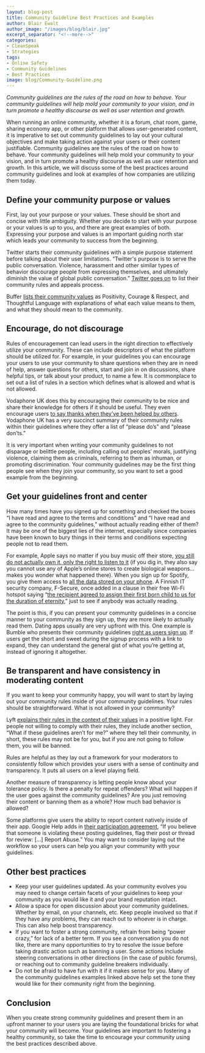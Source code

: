 ```yaml
---
layout: blog-post
title: Community Guideline Best Practices and Examples
author: Blair Ewalt
author_image: "/images/blog/blair.jpg"
excerpt_separator: "<!--more-->"
categories:
- CleanSpeak
- Strategies
tags:
- Online Safety
- Community Guidelines
- Best Practices
image: blog/Community-Guideline.png
---
```


_Community guidelines are the rules of the road on how to behave. Your community guidelines will help mold your community to your vision, and in turn promote a healthy discourse as well as user retention and growth._

<!--more-->

When running an online community, whether it is a forum, chat room, game, sharing economy app, or other platform that allows user-generated content, it is imperative to set out community guidelines to lay out your cultural objectives and make taking action against your users or their content justifiable. Community guidelines are the rules of the road on how to behave. Your community guidelines will help mold your community to your vision, and in turn promote a healthy discourse as well as user retention and growth. In this article, we will discuss some of the best practices around community guidelines and look at examples of how companies are utilizing them today. 

## Define your community purpose or values

First, lay out your purpose or your values. These should be short and concise with little ambiguity. Whether you decide to start with your purpose or your values is up to you, and there are great examples of both. Expressing your purpose and values is an important guiding north star which leads your community to success from the beginning. 

Twitter starts their community guidelines with a simple purpose statement before talking about their user limitations. “​​Twitter's purpose is to serve the public conversation. Violence, harassment and other similar types of behavior discourage people from expressing themselves, and ultimately diminish the value of global public conversation.” [Twitter goes on](https://help.twitter.com/en/rules-and-policies/twitter-rules) to list their community rules and appeals process. 

Buffer [lists their community values](https://docs.google.com/document/d/1DsYPUWf0YdPPWW1OkqTdwQPVMwZFwLsheC4BfyjgjGg/edit) as Positivity, Courage & Respect, and Thoughtful Language with explanations of what each value means to them, and what they should mean to the community.

## Encourage, do not discourage

Rules of encouragement can lead users in the right direction to effectively utilize your community. These can include descriptors of what the platform should be utilized for. For example, in your guidelines you can encourage your users to use your community to share questions when they are in need of help, answer questions for others, start and join in on discussions, share helpful tips, or talk about your product, to name a few. It is commonplace to set out a list of rules in a section which defines what is allowed and what is not allowed. 

Vodaphone UK does this by encouraging their community to be nice and share their knowledge for others if it should be useful. They even encourage users [to say thanks when they’ve been helped by others](https://forum.vodafone.co.uk/t5/About-the-Community/Community-Guidelines/td-p/2421960). Vodaphone UK has a very succinct summary of their community rules within their guidelines where they offer a list of “please do’s” and “please don’ts.” 

It is very important when writing your community guidelines to not disparage or belittle people, including calling out peoples’ morals, justifying violence, claiming them as criminals, referring to them as inhuman, or promoting discrimination. Your community guidelines may be the first thing people see when they join your community, so you want to set a good example from the beginning. 

## Get your guidelines front and center 

How many times have you signed up for something and checked the boxes “I have read and agree to the terms and conditions” and “I have read and agree to the community guidelines,” without actually reading either of them? It may be one of the biggest lies of the internet, especially since companies have been known to bury things in their terms and conditions expecting people not to read them. 

For example, Apple says no matter if you buy music off their store, [you still do not actually own it, only the right to listen to it](https://www.apple.com/legal/internet-services/itunes/us/terms.html) (if you dig in, they also say you cannot use any of Apple’s online stores to create biological weapons… makes you wonder what happened there). When you sign up for Spotify, you give them access to [all the data stored on your phone](https://www.spotify.com/us/legal/end-user-agreement/). A Finnish IT security company, F-Secure, once added in a clause in their free Wi-Fi hotspot saying “[the recipient agreed to assign their first born child to us for the duration of eternity](https://phys.org/news/2014-09-britons-first-born-children-free-wifi.html#:~:text=The%20terms%20included%20a%20%22Herod,live%2C%20six%20people%20signed%20up.),” just to see if anybody was actually reading. 

The point is this, if you can present your community guidelines in a concise manner to your community as they sign up, they are more likely to actually read them. Dating apps usually are very upfront with this. One example is Bumble who presents their community guidelines [right as users sign up](https://www.sec.gov/Archives/edgar/data/1830043/000119312521009745/g20761g52x31.jpg). If users get the short and sweet during the signup process with a link to expand, they can understand the general gist of what you’re getting at, instead of ignoring it altogether. 

## Be transparent and have consistency in moderating content

If you want to keep your community happy, you will want to start by laying out your community rules inside of your community guidelines. Your rules should be straightforward. What is not allowed in your community?  

Lyft [explains their rules in the context of their values](https://www.lyft.com/safety/community-guidelines) in a positive light. For people not willing to comply with their rules, they include another section, “What if these guidelines aren’t for me?” where they tell their community, in short, these rules may not be for you, but if you are not going to follow them, you will be banned. 

Rules are helpful as they lay out a framework for your moderators to consistently follow which provides your users with a sense of continuity and transparency. It puts all users on a level playing field. 

Another measure of transparency is letting people know about your tolerance policy. Is there a penalty for repeat offenders? What will happen if the user goes against the community guidelines? Are you just removing their content or banning them as a whole? How much bad behavior is allowed? 

Some platforms give users the ability to report content natively inside of their app. Google Help adds in [their participation agreement](https://support.google.com/communities/answer/7424249), “If you believe that someone is violating these posting guidelines, flag their post or thread for review: […] Report Abuse.” You may want to consider laying out the workflow so your users can help you align your community with your guidelines. 

## Other best practices

- Keep your user guidelines updated. As your community evolves you may need to change certain facets of your guidelines to keep your community as you would like it and your brand reputation intact. 
- Allow a space for open discussion about your community guidelines. Whether by email, on your channels, etc. Keep people involved so that if they have any problems, they can reach out to whoever is in charge. This can also help boost transparency.  
- If you want to foster a strong community, refrain from being “power crazy,” for lack of a better term. If you see a conversation you do not like, there are many opportunities to try to resolve the issue before taking drastic action such as banning a user. Some actions include steering conversations in other directions (in the case of public forums), or reaching out to community guideline breakers individually. 
- Do not be afraid to have fun with it if it makes sense for you. Many of the community guidelines examples linked above help set the tone they would like for their community right from the beginning.

## Conclusion

When you create strong community guidelines and present them in an upfront manner to your users you are laying the foundational bricks for what your community will become. Your guidelines are important to fostering a healthy community, so take the time to encourage your community using the best practices described above. 

